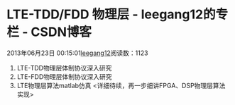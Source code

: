 # LTE-TDD/FDD 物理层 - leegang12的专栏 - CSDN博客
2013年06月23日 00:15:01[leegang12](https://me.csdn.net/leegang12)阅读数：1123
1. LTE-TDD物理层体制协议深入研究
2. LTE-FDD物理层体制协议深入研究
3. LTE物理层算法matlab仿真
<详细待续，再一步细讲FPGA、DSP物理层算法实现>
